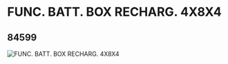 # FUNC. BATT. BOX RECHARG. 4X8X4
## 84599
![FUNC. BATT. BOX RECHARG. 4X8X4](https://lc-www-live-s.legocdn.com/media/bricks/5/2/6163683.jpg)